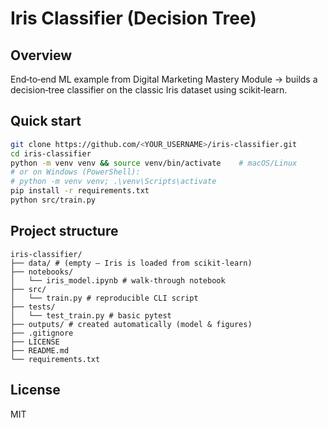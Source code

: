 # Iris Classifier (Decision Tree)

## Overview
End‑to‑end ML example from Digital Marketing Mastery Module → builds a decision‑tree classifier on the classic Iris dataset using scikit‑learn.

## Quick start
```bash
git clone https://github.com/<YOUR_USERNAME>/iris-classifier.git
cd iris-classifier
python -m venv venv && source venv/bin/activate    # macOS/Linux
# or on Windows (PowerShell):
# python -m venv venv; .\venv\Scripts\activate
pip install -r requirements.txt
python src/train.py
```

## Project structure
```
iris-classifier/
├── data/ # (empty – Iris is loaded from scikit‑learn)
├── notebooks/
│   └── iris_model.ipynb # walk‑through notebook
├── src/
│   └── train.py # reproducible CLI script
├── tests/
│   └── test_train.py # basic pytest
├── outputs/ # created automatically (model & figures)
├── .gitignore
├── LICENSE
├── README.md
└── requirements.txt
```

## License
MIT
